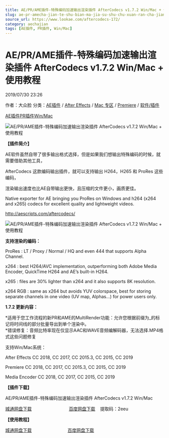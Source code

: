 ```yaml
---
title: AE/PR/AME插件-特殊编码加速输出渲染插件 AfterCodecs v1.7.2 Win/Mac + 使用教程
slug: ae-pr-amecha-jian-te-shu-bian-ma-jia-su-shu-chu-xuan-ran-cha-jian-aftercodecs-v1-7-2-win-mac-shi-yong-jiao-cheng
source_url: https://www.lookae.com/aftercodecs-172/
category: aechajian
tags: [AE插件, PR插件, Win/Mac]
---
```

# AE/PR/AME插件-特殊编码加速输出渲染插件 AfterCodecs v1.7.2 Win/Mac + 使用教程

2019/07/30 23:26

作者：大众脸
分类：[AE插件](https://www.lookae.com/after-effects/aechajian/) / [After Effects](https://www.lookae.com/after-effects/) / [Mac 专区](https://www.lookae.com/mac-osx/) / [Premiere](https://www.lookae.com/qitarjcj/premierezy/) / [软件/插件](https://www.lookae.com/qitarjcj/)

[AE插件](https://www.lookae.com/tag/ae%e6%8f%92%e4%bb%b6/)[PR插件](https://www.lookae.com/tag/pr%e6%8f%92%e4%bb%b6/)[Win/Mac](https://www.lookae.com/tag/winmac/)

![AE/PR/AME插件-特殊编码加速输出渲染插件 AfterCodecs v1.7.2 Win/Mac + 使用教程](https://www.lookae.com/wp-content/uploads/2017/05/AfterCodecs-.jpg "AE/PR/AME插件-特殊编码加速输出渲染插件 AfterCodecs v1.7.2 Win/Mac + 使用教程-LookAE.com")

**【插件简介】**

AE软件虽然自带了很多输出格式选择，但是如果我们想输出特殊编码的时候，就需要借助其他工具，

AfterCodecs 这款编码输出插件，就可以支持输出 H264，H265 和 ProRes 这些编码，

渲染输出速度也比AE自带输出更快，且压缩的文件更小，画质更佳。

Native exporter for AE bringing you ProRes on Windows and h264 (x264 and x265) codecs for excellent quality and lightweight videos.

http://aescripts.com/aftercodecs/

![AE/PR/AME插件-特殊编码加速输出渲染插件 AfterCodecs v1.7.2 Win/Mac + 使用教程](https://aescripts.com/media/catalog/product/r/e/rendu8_1.gif "AE/PR/AME插件-特殊编码加速输出渲染插件 AfterCodecs v1.7.2 Win/Mac + 使用教程-LookAE.com")

**支持渲染的编码：**

ProRes : LT / Proxy / Normal / HQ and even 444 that supports Alpha Channel.

x264 : best H264/AVC implementation, outperforming both Adobe Media Encoder, QuickTime H264 and AE’s built-in H264.

x265 : files are 30% lighter than x264 and it also supports 8K resolution.

x264 RGB : same as x264 but avoids YUV colorspace, best for storing separate channels in one video (UV map, Alphas…) for power users only.

**1.7.2 更新内容：**

\*适用于您工作流程的新PR和AME的MultiRender功能：允许您根据前缀为\_的标记将时间线的部分批量导出到单个渲染中。  
\*错误修复：音频比特率现在仅显示AAC和WAVE音频编解码器，无法选择.MP4格式这些问题修复

支持Win/Mac系统：

After Effects CC 2018, CC 2017, CC 2015.3, CC 2015, CC 2019

Premiere CC 2018, CC 2017, CC 2015.3, CC 2015, CC 2019

Media Encoder CC 2018, CC 2017, CC 2015, CC 2019

**【插件下载】**

AE/PR/AME插件-特殊编码加速输出渲染插件 AfterCodecs v1.7.2 Win/Mac

[城通网盘下载](https://lookae.ctfile.com/fs/680462-390577368)                              [百度网盘下载](https://pan.baidu.com/s/1iQ7fAWXRcrclovEkWq6bkA)    提取码：2eeu

**【使用教程】**

[城通网盘下载](https://www.pipipan.com/fs/680462-221741711)                             [百度网盘下载](https://pan.baidu.com/s/1c2nhMI8)
